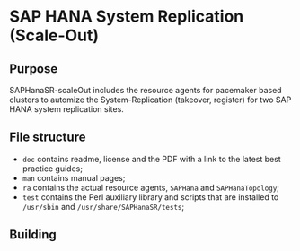 # SAP HANA System Replication (Scale-Out)

## Purpose

SAPHanaSR-scaleOut includes the resource agents for pacemaker based clusters to automize the System-Replication (takeover,
register) for two SAP HANA system replication sites.

## File structure

- `doc` contains readme, license and the PDF with a link to the latest best practice guides;
- `man` contains manual pages;
- `ra` contains the actual resource agents, `SAPHana` and `SAPHanaTopology`;
- `test` contains the Perl auxiliary library and scripts that are installed to `/usr/sbin` and `/usr/share/SAPHanaSR/tests`;

## Building

